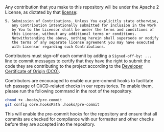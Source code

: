 Any contribution that you make to this repository will
be under the Apache 2 License, as dictated by that
[license](http://www.apache.org/licenses/LICENSE-2.0.html):

~~~
5. Submission of Contributions. Unless You explicitly state otherwise,
   any Contribution intentionally submitted for inclusion in the Work
   by You to the Licensor shall be under the terms and conditions of
   this License, without any additional terms or conditions.
   Notwithstanding the above, nothing herein shall supersede or modify
   the terms of any separate license agreement you may have executed
   with Licensor regarding such Contributions.
~~~

Contributors must sign-off each commit by adding a `Signed-off-by: ...`
line to commit messages to certify that they have the right to submit
the code they are contributing to the project according to the
[Developer Certificate of Origin (DCO)](https://developercertificate.org/).

Contributors are encouraged to enable our pre-commit hooks to facilitate
teh passage of CI/CD-related checks in our repositories. To enable them,
please run the following command in the root of the repository:

```bash
chmod +x .hooks/pre-commit
git config core.hooksPath .hooks/pre-commit 
```

This will enable the pre-commit hooks for the repository and ensure that
all commits are checked for compliance with our formatter and other
checks before they are accepted into the repository.
